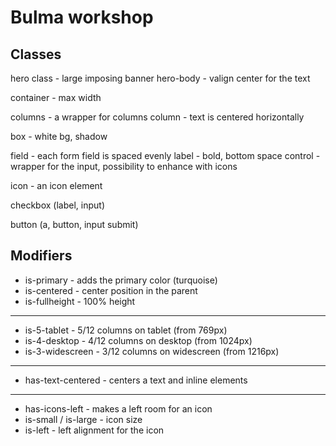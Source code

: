 # Bulma workshop



## Classes
hero class - large imposing banner
hero-body - valign center for the text

container - max width

columns - a wrapper for columns
column - text is centered horizontally

box - white bg, shadow

field - each form field is spaced evenly
label - bold, bottom space
control - wrapper for the input, possibility to enhance with icons

icon - an icon element

checkbox (label, input)

button (a, button, input submit)

## Modifiers

- is-primary - adds the primary color (turquoise)
- is-centered - center position in the parent
- is-fullheight - 100% height
---
- is-5-tablet - 5/12 columns on tablet (from 769px)
- is-4-desktop - 4/12 columns on desktop (from 1024px)
- is-3-widescreen - 3/12 columns on widescreen (from 1216px)
---
- has-text-centered - centers a text and inline elements

---
- has-icons-left - makes a left room for an icon
- is-small / is-large - icon size 
- is-left - left alignment for the icon


